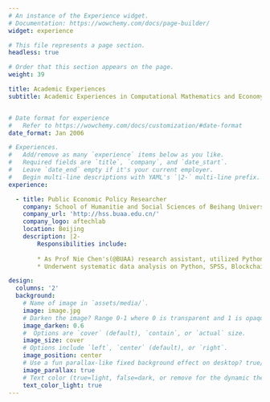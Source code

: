 ```yaml
---
# An instance of the Experience widget.
# Documentation: https://wowchemy.com/docs/page-builder/
widget: experience

# This file represents a page section.
headless: true

# Order that this section appears on the page.
weight: 39

title: Academic Experiences
subtitle: Academic Experiences in Computational Mathematics and Economy


# Date format for experience
#   Refer to https://wowchemy.com/docs/customization/#date-format
date_format: Jan 2006

# Experiences.
#   Add/remove as many `experience` items below as you like.
#   Required fields are `title`, `company`, and `date_start`.
#   Leave `date_end` empty if it's your current employer.
#   Begin multi-line descriptions with YAML's `|2-` multi-line prefix.
experience:

  - title: Public Economic Policy Researcher
    company: School of Humanitie and Social Sciences of Beihang University
    company_url: 'http://hss.buaa.edu.cn/'
    company_logo: aftechlab
    location: Beijing
    description: |2-
        Responsibilities include:
        
        * As Prof Nie Chen's(@BUAA) research assistant, utilized Python to conduct data crawling and cleaning, applied statistical experise to carry out data analysis with SPSS, drew statistical pictures of data and analysed data
        * Underwent systematic data analysis on Python, SPSS, Blockchain & Statistical and Scientific Packages such as Pandas & Matplotlib etc.

design:
  columns: '2'
  background:
    # Name of image in `assets/media/`.
    image: image.jpg
    # Darken the image? Range 0-1 where 0 is transparent and 1 is opaque.
    image_darken: 0.6
    #  Options are `cover` (default), `contain`, or `actual` size.
    image_size: cover
    # Options include `left`, `center` (default), or `right`.
    image_position: center
    # Use a fun parallax-like fixed background effect on desktop? true/false
    image_parallax: true
    # Text color (true=light, false=dark, or remove for the dynamic theme color).
    text_color_light: true
---
```


